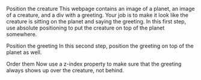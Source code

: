 Position the creature
This webpage contains an image of a planet, an image of a creature, and a div with a greeting. Your job is to make it look like the creature is sitting on the planet and saying the greeting. In this first step, use absolute positioning to put the creature on top of the planet somewhere.

Position the greeting
In this second step, position the greeting on top of the planet as well.

Order them
Now use a z-index property to make sure that the greeting always shows up over the creature, not behind.